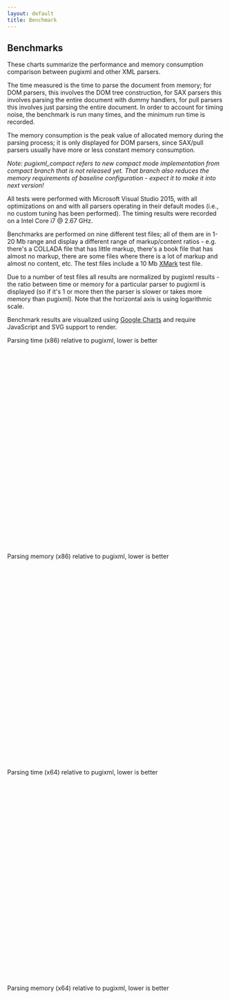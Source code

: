 ```yaml
---
layout: default
title: Benchmark
---
```


## Benchmarks

These charts summarize the performance and memory consumption comparison between pugixml and other XML parsers.

The time measured is the time to parse the document from memory; for DOM parsers, this involves the DOM tree construction, for SAX parsers this involves parsing the entire document with dummy handlers, for pull parsers this involves just parsing the entire document. In order to account for timing noise, the benchmark is run many times, and the minimum run time is recorded.

The memory consumption is the peak value of allocated memory during the parsing process; it is only displayed for DOM parsers, since SAX/pull parsers usually have more or less constant memory consumption.

*Note: pugixml_compact refers to new compact mode implementation from compact branch that is not released yet. That branch also reduces the memory requirements of baseline configuration - expect it to make it into next version!*

All tests were performed with Microsoft Visual Studio 2015, with all optimizations on and with all parsers operating in their default modes (i.e., no custom tuning has been performed). The timing results were recorded on a Intel Core i7 @ 2.67 GHz.

Benchmarks are performed on nine different test files; all of them are in 1-20 Mb range and display a different range of markup/content ratios - e.g. there's a COLLADA file that has little markup, there's a book file that has almost no markup, there are some files where there is a lot of markup and almost no content, etc. The test files include a 10 Mb [XMark](http://www.xml-benchmark.org) test file.

Due to a number of test files all results are normalized by pugixml results - the ratio between time or memory for a particular parser to pugixml is displayed (so if it's 1 or more then the parser is slower or takes more memory than pugixml). Note that the horizontal axis is using logarithmic scale.

Benchmark results are visualized using [Google Charts](https://developers.google.com/chart/) and require JavaScript and SVG support to render.

<div id="chart_speed_x86" style="width: 600px; height: 500px;">Parsing time (x86) relative to pugixml, lower is better</div>
<div id="chart_memory_x86" style="width: 600px; height: 500px;">Parsing memory (x86) relative to pugixml, lower is better</div>
<div id="chart_speed_x64" style="width: 600px; height: 500px;">Parsing time (x64) relative to pugixml, lower is better</div>
<div id="chart_memory_x64" style="width: 600px; height: 500px;">Parsing memory (x64) relative to pugixml, lower is better</div>

<script type="text/javascript" src="benchmark-data.js"></script>

<script type="text/javascript" src="https://www.google.com/jsapi"></script>

<script type="text/javascript">
	bdata = {}
	bfiles = {}

	function hget(h, key, def) {
		if (h.hasOwnProperty(key)) {
			return h[key]
		} else {
			h[key] = def
			return h[key]
		}
	}

	function benchmark_data(category, platform, parser, file, value) {
		hget(hget(hget(bdata, category, {}), platform, {}), parser, {})[file] = value
		bfiles[file] = file
	}

	function drawChartRatio(bd, chartid, logscale) {
		var data = new google.visualization.DataTable()
		
		data.addColumn('string', 'parser')
		data.addColumn('number', 'ratio')
	
		for (var file in bfiles) {
			data.addColumn({id: file, type: 'number', role: 'interval'})
		}

		for (var parser in bd) {
			var row = []

			var sum = 0
			var sumw = 0

			for (var file in bfiles) {
				var ratio = bd[parser][file] / bd['pugixml'][file]

				row.push(ratio)

				sum += ratio
				sumw += 1
			}

			data.addRow([parser, sum / sumw].concat(row))
		}

		var chartdiv = document.getElementById(chartid)

		var options = {
			legend: 'none',
			orientation: 'vertical',
			title: chartdiv.innerHTML,
            lineWidth: 0,
            chartArea: {width: '65%', height: '90%'},
            intervals: { style: 'points', pointSize: 5 },
            hAxis: { logScale: true }
		};

		var chart = new google.visualization.LineChart(chartdiv)

		chart.draw(data, options)
	}

	google.load('visualization', '1.0', {'packages':['corechart']})

	google.setOnLoadCallback(function () {
		benchmark(benchmark_data)

		drawChartRatio(bdata.speed.x86, 'chart_speed_x86')
		drawChartRatio(bdata.memory.x86, 'chart_memory_x86')
		drawChartRatio(bdata.speed.x64, 'chart_speed_x64')
		drawChartRatio(bdata.memory.x64, 'chart_memory_x64')
	})
</script>
